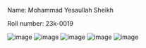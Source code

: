 Name: Mohammad Yesaullah Sheikh

Roll number: 23k-0019

![image](https://github.com/Yesaullah/PfFall23/assets/142867724/19a7d2e1-99e0-4c91-bdbd-f1d11717782b)
![image](https://github.com/Yesaullah/PfFall23/assets/142867724/04a3b56f-3937-4e5a-a8af-87db70d5dd2e)
![image](https://github.com/Yesaullah/PfFall23/assets/142867724/8f57c173-4b4a-4ae7-bfb5-4b74d672ebc5)
![image](https://github.com/Yesaullah/PfFall23/assets/142867724/17a51430-206e-4180-9b95-68b01b56e335)
![image](https://github.com/Yesaullah/PfFall23/assets/142867724/938887e9-a9fe-4621-95ff-e456b6b9ae99)

